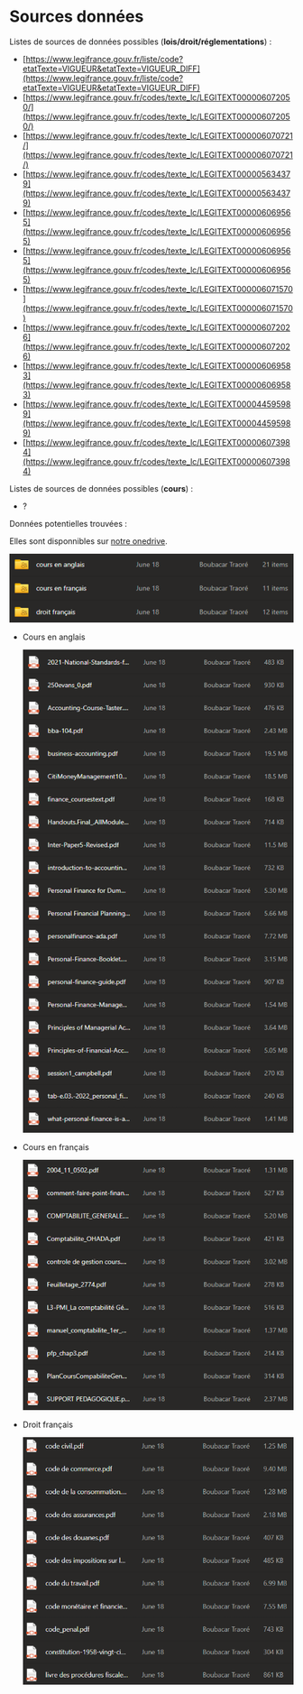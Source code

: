 # Sources données

Listes de sources de données possibles (**lois/droit/réglementations**) :

- [https://www.legifrance.gouv.fr/liste/code?etatTexte=VIGUEUR&etatTexte=VIGUEUR_DIFF](https://www.legifrance.gouv.fr/liste/code?etatTexte=VIGUEUR&etatTexte=VIGUEUR_DIFF)
- [https://www.legifrance.gouv.fr/codes/texte_lc/LEGITEXT000006072050/](https://www.legifrance.gouv.fr/codes/texte_lc/LEGITEXT000006072050/)
- [https://www.legifrance.gouv.fr/codes/texte_lc/LEGITEXT000006070721/](https://www.legifrance.gouv.fr/codes/texte_lc/LEGITEXT000006070721/)
- [https://www.legifrance.gouv.fr/codes/texte_lc/LEGITEXT000005634379](https://www.legifrance.gouv.fr/codes/texte_lc/LEGITEXT000005634379)
- [https://www.legifrance.gouv.fr/codes/texte_lc/LEGITEXT000006069565](https://www.legifrance.gouv.fr/codes/texte_lc/LEGITEXT000006069565)
- [https://www.legifrance.gouv.fr/codes/texte_lc/LEGITEXT000006069565](https://www.legifrance.gouv.fr/codes/texte_lc/LEGITEXT000006069565)
- [https://www.legifrance.gouv.fr/codes/texte_lc/LEGITEXT000006071570](https://www.legifrance.gouv.fr/codes/texte_lc/LEGITEXT000006071570)
- [https://www.legifrance.gouv.fr/codes/texte_lc/LEGITEXT000006072026](https://www.legifrance.gouv.fr/codes/texte_lc/LEGITEXT000006072026)
- [https://www.legifrance.gouv.fr/codes/texte_lc/LEGITEXT000006069583](https://www.legifrance.gouv.fr/codes/texte_lc/LEGITEXT000006069583)
- [https://www.legifrance.gouv.fr/codes/texte_lc/LEGITEXT000044595989](https://www.legifrance.gouv.fr/codes/texte_lc/LEGITEXT000044595989)
- [https://www.legifrance.gouv.fr/codes/texte_lc/LEGITEXT000006073984](https://www.legifrance.gouv.fr/codes/texte_lc/LEGITEXT000006073984)

Listes de sources de données possibles (**cours**) :

- ?

Données potentielles trouvées :

Elles sont disponnibles sur [notre onedrive](https://epitechfr-my.sharepoint.com/:f:/g/personal/matteo_linzi_epitech_eu/EgUaFNNEfVdKkFngk_vkbcYBEh__WTZdqiM7JBRuDXWsIw?e=u7W337).

![Untitled](Untitled%201.png)

- Cours en anglais
    
    ![Untitled](Untitled%202.png)
    
- Cours en français
    
    ![Untitled](Untitled%203.png)
    
- Droit français
    
    ![Untitled](Untitled%204.png)
